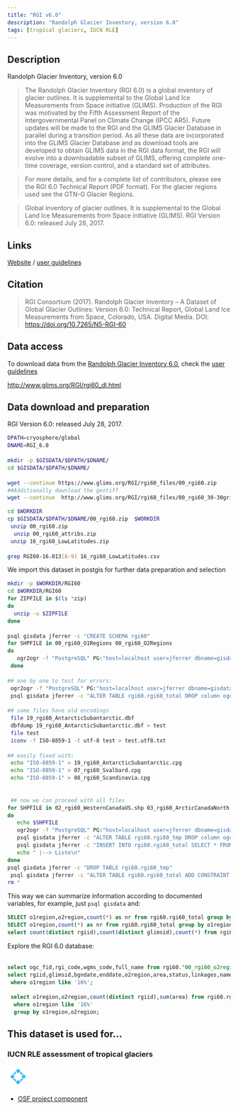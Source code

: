 ```yaml
---
title: "RGI v6.0"
description: "Randolph Glacier Inventory, version 6.0"
tags: [tropical glaciers, IUCN RLE]
---
```


## Description

Randolph Glacier Inventory, version 6.0

> The Randolph Glacier Inventory (RGI 6.0) is a global inventory of glacier outlines. It is supplemental to the Global Land Ice Measurements from Space initiative (GLIMS). Production of the RGI was motivated by the Fifth Assessment Report of the Intergovernmental Panel on Climate Change (IPCC AR5). Future updates will be made to the RGI and the GLIMS Glacier Database in parallel during a transition period. As all these data are incorporated into the GLIMS Glacier Database and as download tools are developed to obtain GLIMS data in the RGI data format, the RGI will evolve into a downloadable subset of GLIMS, offering complete one-time coverage, version control, and a standard set of attributes.

> For more details, and for a complete list of contributors, please see the RGI 6.0 Technical Report (PDF format). For the glacier regions used see the GTN-G Glacier Regions.

> Global inventory of glacier outlines. It is supplemental to the Global Land Ice Measurements from Space initiative (GLIMS). RGI Version 6.0: released July 28, 2017.

## Links

[Website](https://www.glims.org/RGI/) /
[user guidelines](http://www.glims.org/RGI/00_rgi60_TechnicalNote.pdf)

## Citation
>RGI Consortium (2017). Randolph Glacier Inventory – A Dataset of Global Glacier Outlines: Version 6.0: Technical Report, Global Land Ice Measurements from Space, Colorado, USA. Digital Media. DOI: https://doi.org/10.7265/N5-RGI-60

## Data access

To download data from the [Randolph Glacier Inventory 6.0](https://www.glims.org/RGI/), check the [user guidelines](http://www.glims.org/RGI/00_rgi60_TechnicalNote.pdf)

http://www.glims.org/RGI/rgi60_dl.html

## Data download and preparation

RGI Version 6.0: released July 28, 2017.

```sh
DPATH=cryosphere/global
DNAME=RGI_6.0

mkdir -p $GISDATA/$DPATH/$DNAME/
cd $GISDATA/$DPATH/$DNAME/

wget --continue https://www.glims.org/RGI/rgi60_files/00_rgi60.zip
##Additionally download the geotiff
wget --continue  http://www.glims.org/RGI/rgi60_files/00_rgi60_30-30grid.tif

```

```sh
cd $WORKDIR
cp $GISDATA/$DPATH/$DNAME/00_rgi60.zip  $WORKDIR
 unzip 00_rgi60.zip
  unzip 00_rgi60_attribs.zip
 unzip 16_rgi60_LowLatitudes.zip

grep RGI60-16.013[8-9] 16_rgi60_LowLatitudes.csv
```


We import this dataset in postgis for further data preparation and selection

```sh
mkdir -p $WORKDIR/RGI60
cd $WORKDIR/RGI60
for ZIPFILE in $(ls *zip)
do
  unzip -u $ZIPFILE
done

psql gisdata jferrer -c "CREATE SCHEMA rgi60"
for SHPFILE in 00_rgi60_O1Regions 00_rgi60_O2Regions
do
   ogr2ogr -f "PostgreSQL" PG:"host=localhost user=jferrer dbname=gisdata" -lco SCHEMA=rgi60 -nlt PROMOTE_TO_MULTI  $SHPFILE.shp $SHPFILE
 done

## one by one to test for errors:
 ogr2ogr -f "PostgreSQL" PG:"host=localhost user=jferrer dbname=gisdata" -lco SCHEMA=rgi60 -nlt PROMOTE_TO_MULTI 01_rgi60_Alaska.shp 01_rgi60_Alaska -nln rgi60_total
 psql gisdata jferrer -c "ALTER TABLE rgi60.rgi60_total DROP column ogc_fid"

## some files have old encodings
 file 19_rgi60_AntarcticSubantarctic.dbf
 dbfdump 19_rgi60_AntarcticSubantarctic.dbf > test
 file test
 iconv -f ISO-8859-1 -t utf-8 test > test.utf8.txt

## easily fixed with:
 echo "ISO-8859-1" > 19_rgi60_AntarcticSubantarctic.cpg
 echo "ISO-8859-1" > 07_rgi60_Svalbard.cpg
 echo "ISO-8859-1" > 08_rgi60_Scandinavia.cpg


 ## now we can proceed with all files
for SHPFILE in 02_rgi60_WesternCanadaUS.shp 03_rgi60_ArcticCanadaNorth.shp 04_rgi60_ArcticCanadaSouth.shp 05_rgi60_GreenlandPeriphery.shp 06_rgi60_Iceland.shp 09_rgi60_RussianArctic.shp 10_rgi60_NorthAsia.shp 11_rgi60_CentralEurope.shp 12_rgi60_CaucasusMiddleEast.shp 13_rgi60_CentralAsia.shp 14_rgi60_SouthAsiaWest.shp 15_rgi60_SouthAsiaEast.shp 16_rgi60_LowLatitudes.shp 17_rgi60_SouthernAndes.shp 18_rgi60_NewZealand.shp 07_rgi60_Svalbard.shp 08_rgi60_Scandinavia.shp 19_rgi60_AntarcticSubantarctic.shp
do
   echo $SHPFILE
   ogr2ogr -f "PostgreSQL" PG:"host=localhost user=jferrer dbname=gisdata" -lco SCHEMA=rgi60 -lco OVERWRITE=yes -nlt PROMOTE_TO_MULTI $SHPFILE -nln rgi60_tmp
   psql gisdata jferrer -c "ALTER TABLE rgi60.rgi60_tmp DROP column ogc_fid"
   psql gisdata jferrer -c "INSERT INTO rgi60.rgi60_total SELECT * FROM rgi60.rgi60_tmp"
   echo " |--> Listo\n"
done
psql gisdata jferrer -c "DROP TABLE rgi60.rgi60_tmp"
 psql gisdata jferrer -c "ALTER TABLE rgi60.rgi60_total ADD CONSTRAINT rgi_idx PRIMARY KEY (rgiid)"
rm *
```

This way we can summarize information according to documented variables, for example, just `psql gisdata` and:

```sql
SELECT o1region,o2region,count(*) as nr from rgi60.rgi60_total group by o1region,o2region order by o1region,o2region;
SELECT o1region,count(*) as nr from rgi60.rgi60_total group by o1region order by o1region;
select count(distinct rgiid),count(distinct glimsid),count(*) from rgi60.rgi60_total;

```

Explore the RGI 6.0 database:

```sql

select ogc_fid,rgi_code,wgms_code,full_name from rgi60."00_rgi60_o2regions" where rgi_code like '16%';
select rgiid,glimsid,bgndate,enddate,o2region,area,status,linkages,name from rgi60.rgi60_total
 where o1region like '16%';

 select o1region,o2region,count(distinct rgiid),sum(area) from rgi60.rgi60_total
  where o1region like '16%'
  group by o1region,o2region;

```


## This dataset is used for...

### IUCN RLE assessment of tropical glaciers 

![](/img/osf-logo.png) 

- [OSF project component](https://osf.io/432sb/)

